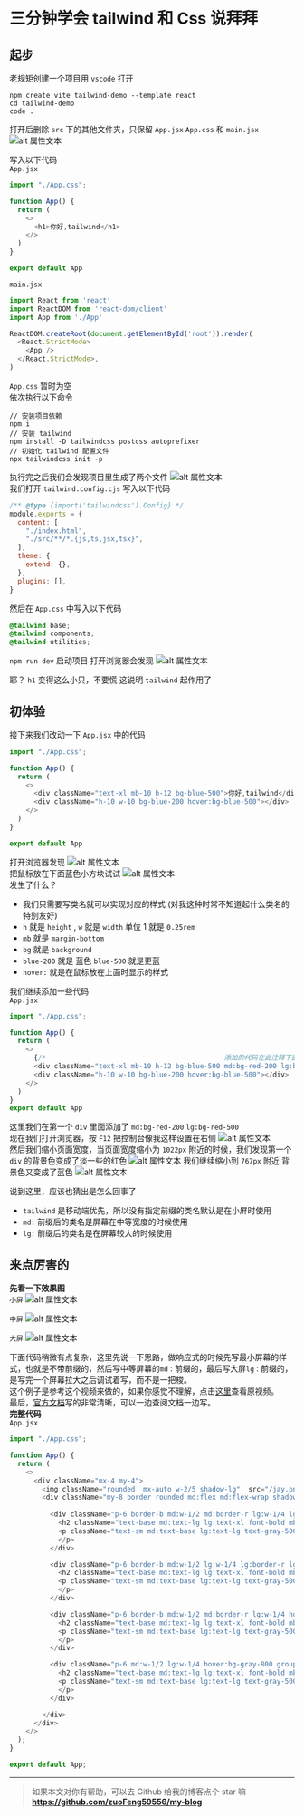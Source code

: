 # 三分钟学会 tailwind 和 Css 说拜拜


## 起步
老规矩创建一个项目用 `vscode` 打开
```
npm create vite tailwind-demo --template react
cd tailwind-demo
code .
```
打开后删除 `src` 下的其他文件夹，只保留 `App.jsx` `App.css` 和 `main.jsx`
![alt 属性文本](./image/1.png)   

写入以下代码   
`App.jsx`
```js
import "./App.css";

function App() {
  return (
    <>
      <h1>你好,tailwind</h1>
    </>
  )
}

export default App

```
`main.jsx`
```js
import React from 'react'
import ReactDOM from 'react-dom/client'
import App from './App'

ReactDOM.createRoot(document.getElementById('root')).render(
  <React.StrictMode>
    <App />
  </React.StrictMode>,
)

``` 
`App.css` 暂时为空   
依次执行以下命令
```
// 安装项目依赖
npm i
// 安装 tailwind
npm install -D tailwindcss postcss autoprefixer
// 初始化 tailwind 配置文件
npx tailwindcss init -p
```
执行完之后我们会发现项目里生成了两个文件
![alt 属性文本](./image/2.png)   
我们打开 `tailwind.config.cjs` 写入以下代码   

```js
/** @type {import('tailwindcss').Config} */
module.exports = {
  content: [
    "./index.html",
    "./src/**/*.{js,ts,jsx,tsx}",
  ],
  theme: {
    extend: {},
  },
  plugins: [],
}
```
然后在 `App.css` 中写入以下代码   

```css
@tailwind base;
@tailwind components;
@tailwind utilities;
```
`npm run dev` 启动项目 打开浏览器会发现
![alt 属性文本](./image/3.png)   

耶？ `h1` 变得这么小只，不要慌 这说明 `tailwind` 起作用了

## 初体验
接下来我们改动一下 `App.jsx` 中的代码   

```js
import "./App.css";

function App() {
  return (
    <>
      <div className="text-xl mb-10 h-12 bg-blue-500">你好,tailwind</div>
      <div className="h-10 w-10 bg-blue-200 hover:bg-blue-500"></div>
    </>
  )
}

export default App
```
打开浏览器发现
![alt 属性文本](./image/4.png)   
把鼠标放在下面蓝色小方块试试
![alt 属性文本](./image/5.png)   
发生了什么？
- 我们只需要写类名就可以实现对应的样式 (对我这种时常不知道起什么类名的特别友好)
- `h` 就是 `height` , `w` 就是 `width` 单位 1 就是 `0.25rem`
- `mb` 就是 `margin-bottom`
- `bg` 就是 `background` 
- `blue-200` 就是 蓝色 `blue-500` 就是更蓝
- `hover:` 就是在鼠标放在上面时显示的样式 

我们继续添加一些代码   
`App.jsx`
```js
import "./App.css";

function App() {
  return (
    <>
      {/*                                            添加的代码在此注释下面 */}
      <div className="text-xl mb-10 h-12 bg-blue-500 md:bg-red-200 lg:bg-red-500">你好,tailwind</div>
      <div className="h-10 w-10 bg-blue-200 hover:bg-blue-500"></div>
    </>
  )
}
export default App
```
这里我们在第一个 `div` 里面添加了 `md:bg-red-200` `lg:bg-red-500`  
现在我们打开浏览器，按 `F12` 把控制台像我这样设置在右侧
![alt 属性文本](./image/6.png)   
然后我们缩小页面宽度，当页面宽度缩小为 `1022px` 附近的时候，我们发现第一个 `div` 的背景色变成了淡一些的红色
![alt 属性文本](./image/7.png) 
我们继续缩小到 `767px` 附近 背景色又变成了蓝色
![alt 属性文本](./image/8.png) 

说到这里，应该也猜出是怎么回事了
- `tailwind` 是移动端优先，所以没有指定前缀的类名默认是在小屏时使用
- `md:` 前缀后的类名是屏幕在中等宽度的时候使用
- `lg:` 前缀后的类名是在屏幕较大的时候使用

## 来点厉害的
**先看一下效果图**    
`小屏`
![alt 属性文本](./image/9.png) 

`中屏`
![alt 属性文本](./image/10.png) 

`大屏`
![alt 属性文本](./image/11.png) 

下面代码稍微有点复杂，这里先说一下思路，做响应式的时候先写最小屏幕的样式，也就是不带前缀的，然后写中等屏幕的`md：`前缀的，最后写大屏`lg：`前缀的，是写完一个屏幕拉大之后调试着写，而不是一把梭。   
这个例子是参考这个视频来做的，如果你感觉不理解，点击[这里](https://www.bilibili.com/video/BV1vU4y1h7M1/?spm_id_from=333.337.search-card.all.click&vd_source=903c2b09b7412037c2eddc6a8fb9828b)查看原视频。   
最后，[官方文档](https://tailwindcss.com/)写的非常清晰，可以一边查阅文档一边写。   
**完整代码**   
`App.jsx`
```js
import "./App.css";

function App() {
  return (
    <>
      <div className="mx-4 my-4">
        <img className="rounded  mx-auto w-2/5 shadow-lg"  src="/jay.png" alt="" />
        <div className="my-8 border rounded md:flex md:flex-wrap shadow-lg overflow-hidden">
          
          <div className="p-6 border-b md:w-1/2 md:border-r lg:w-1/4 lg:border-r-0 hover:bg-gray-800 group">
            <h2 className="text-base md:text-lg lg:text-xl font-bold mb-2 group-hover:text-white">爱在西元前</h2>
            <p className="text-sm md:text-base lg:text-lg text-gray-500 group-hover:text-white">古巴比伦王颁布了汉谟拉比法典刻在黑色的玄武岩距今已经三千七百多年你在橱窗前 凝视碑文的字眼我却在旁静静欣赏你那张我深爱的脸祭司 神殿 征战 弓箭 是谁的从前喜欢在人潮中你只属于我的那画面经过苏美女神身边 我以女神之名许愿思念像底格里斯河般的蔓延当古文明只剩下难解的语言传说就成了永垂不朽的诗篇
            </p>
          </div>

          <div className="p-6 border-b md:w-1/2 lg:w-1/4 lg:border-r lg:border-r-0 hover:bg-gray-800 group">
            <h2 className="text-base md:text-lg lg:text-xl font-bold mb-2 group-hover:text-white">爱在西元前</h2>
            <p className="text-sm md:text-base lg:text-lg text-gray-500 group-hover:text-white">古巴比伦王颁布了汉谟拉比法典刻在黑色的玄武岩距今已经三千七百多年你在橱窗前 凝视碑文的字眼我却在旁静静欣赏你那张我深爱的脸祭司 神殿 征战 弓箭 是谁的从前喜欢在人潮中你只属于我的那画面经过苏美女神身边 我以女神之名许愿思念像底格里斯河般的蔓延当古文明只剩下难解的语言传说就成了永垂不朽的诗篇
            </p>
          </div>

          <div className="p-6 border-b md:w-1/2 md:border-r lg:w-1/4 hover:bg-gray-800 group">
            <h2 className="text-base md:text-lg lg:text-xl font-bold mb-2 group-hover:text-white">爱在西元前</h2>
            <p className="text-sm md:text-base lg:text-lg text-gray-500 group-hover:text-white">古巴比伦王颁布了汉谟拉比法典刻在黑色的玄武岩距今已经三千七百多年你在橱窗前 凝视碑文的字眼我却在旁静静欣赏你那张我深爱的脸祭司 神殿 征战 弓箭 是谁的从前喜欢在人潮中你只属于我的那画面经过苏美女神身边 我以女神之名许愿思念像底格里斯河般的蔓延当古文明只剩下难解的语言传说就成了永垂不朽的诗篇
            </p>
          </div>

          <div className="p-6 md:w-1/2 lg:w-1/4 hover:bg-gray-800 group">
            <h2 className="text-base md:text-lg lg:text-xl font-bold mb-2 group-hover:text-white">爱在西元前</h2>
            <p className="text-sm md:text-base lg:text-lg text-gray-500 group-hover:text-white">古巴比伦王颁布了汉谟拉比法典刻在黑色的玄武岩距今已经三千七百多年你在橱窗前 凝视碑文的字眼我却在旁静静欣赏你那张我深爱的脸祭司 神殿 征战 弓箭 是谁的从前喜欢在人潮中你只属于我的那画面经过苏美女神身边 我以女神之名许愿思念像底格里斯河般的蔓延当古文明只剩下难解的语言传说就成了永垂不朽的诗篇
            </p>
          </div>

        </div>
      </div>
    </>
  );
}

export default App;

```
---
> 如果本文对你有帮助，可以去 Github 给我的博客点个 star 嘛    
> **https://github.com/zuoFeng59556/my-blog**

